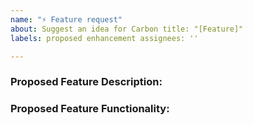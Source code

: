 ```yaml
---
name: "⚡ Feature request"
about: Suggest an idea for Carbon title: "[Feature]"
labels: proposed enhancement assignees: ''

---
```


### Proposed Feature Description:

<!-- Please describe what feature you would like to see added -->

### Proposed Feature Functionality:

<!-- Please describe how the feature would work, what it would do, and if you have considered it, how it might be implemented -->
